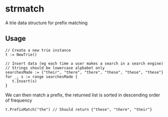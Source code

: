 # strmatch
A trie data structure for prefix matching 

## Usage 
```
// Create a new trie instance
t := NewTrie()

// Insert data (eg each time a user makes a search in a search engine)
// Strings should be lowercase alpbabet only
searchesMade := {"their", "there", "there", "these", "these", "these"}
for _, s := range searchesMade {
   t.Insert(s)
}
```

We can then match a prefix, the returned list is sorted in descending order of frequency
```
t.PrefixMatch("the") // Should return {"these", "there", "their"}
```
